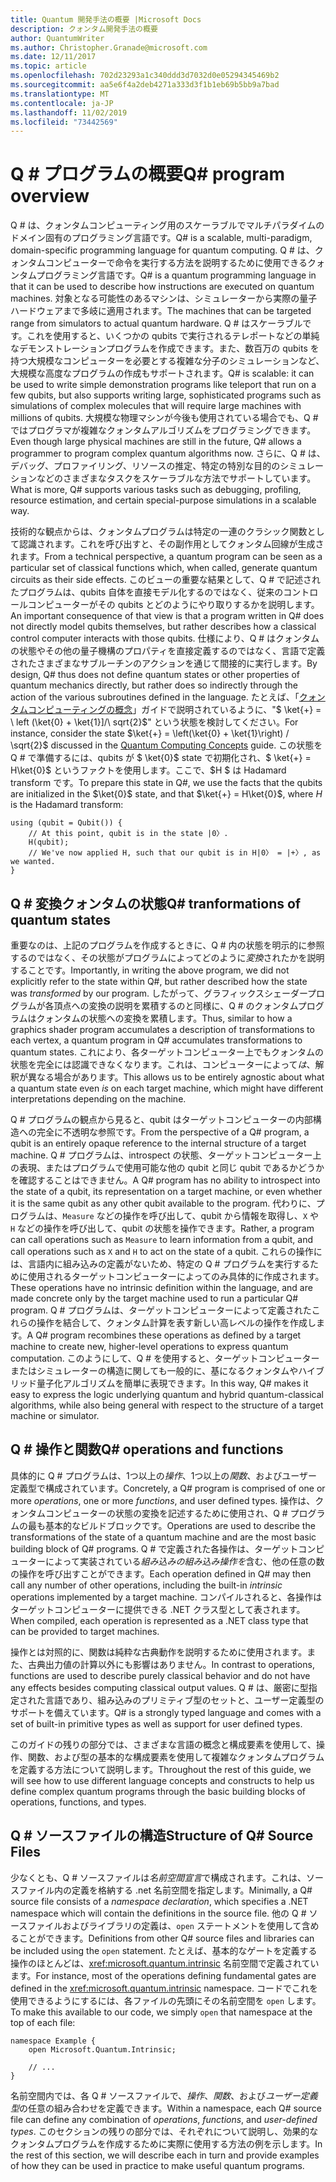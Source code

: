 ```yaml
---
title: Quantum 開発手法の概要 |Microsoft Docs
description: クォンタム開発手法の概要
author: QuantumWriter
ms.author: Christopher.Granade@microsoft.com
ms.date: 12/11/2017
ms.topic: article
ms.openlocfilehash: 702d23293a1c340ddd3d7032d0e05294345469b2
ms.sourcegitcommit: aa5e6f4a2deb4271a333d3f1b1eb69b5bb9a7bad
ms.translationtype: MT
ms.contentlocale: ja-JP
ms.lasthandoff: 11/02/2019
ms.locfileid: "73442569"
---
```

# <a name="q-program-overview"></a><span data-ttu-id="1d1cf-103">Q # プログラムの概要</span><span class="sxs-lookup"><span data-stu-id="1d1cf-103">Q# program overview</span></span>

<span data-ttu-id="1d1cf-104">Q # は、クォンタムコンピューティング用のスケーラブルでマルチパラダイムのドメイン固有のプログラミング言語です。</span><span class="sxs-lookup"><span data-stu-id="1d1cf-104">Q# is a scalable, multi-paradigm, domain-specific programming language for quantum computing.</span></span> <span data-ttu-id="1d1cf-105">Q # は、クォンタムコンピューターで命令を実行する方法を説明するために使用できるクォンタムプログラミング言語です。</span><span class="sxs-lookup"><span data-stu-id="1d1cf-105">Q# is a quantum programming language in that it can be used to describe how instructions are executed on quantum machines.</span></span> <span data-ttu-id="1d1cf-106">対象となる可能性のあるマシンは、シミュレーターから実際の量子ハードウェアまで多岐に適用されます。</span><span class="sxs-lookup"><span data-stu-id="1d1cf-106">The machines that can be targeted range from simulators to actual quantum hardware.</span></span> <span data-ttu-id="1d1cf-107">Q # はスケーラブルです。これを使用すると、いくつかの qubits で実行されるテレポートなどの単純なデモンストレーションプログラムを作成できます。また、数百万の qubits を持つ大規模なコンピューターを必要とする複雑な分子のシミュレーションなど、大規模な高度なプログラムの作成もサポートされます。</span><span class="sxs-lookup"><span data-stu-id="1d1cf-107">Q# is scalable: it can be used to write simple demonstration programs like teleport that run on a few qubits, but also supports writing large, sophisticated programs such as simulations of complex molecules that will require large machines with millions of qubits.</span></span> <span data-ttu-id="1d1cf-108">大規模な物理マシンが今後も使用されている場合でも、Q # ではプログラマが複雑なクォンタムアルゴリズムをプログラミングできます。</span><span class="sxs-lookup"><span data-stu-id="1d1cf-108">Even though large physical machines are still in the future, Q# allows a programmer to program complex quantum algorithms now.</span></span> <span data-ttu-id="1d1cf-109">さらに、Q # は、デバッグ、プロファイリング、リソースの推定、特定の特別な目的のシミュレーションなどのさまざまなタスクをスケーラブルな方法でサポートしています。</span><span class="sxs-lookup"><span data-stu-id="1d1cf-109">What is more, Q# supports various tasks such as debugging, profiling, resource estimation, and certain special-purpose simulations in a scalable way.</span></span> 

<span data-ttu-id="1d1cf-110">技術的な観点からは、クォンタムプログラムは特定の一連のクラシック関数として認識されます。これを呼び出すと、その副作用としてクォンタム回線が生成されます。</span><span class="sxs-lookup"><span data-stu-id="1d1cf-110">From a technical perspective, a quantum program can be seen as a particular set of classical functions which, when called, generate quantum circuits as their side effects.</span></span> <span data-ttu-id="1d1cf-111">このビューの重要な結果として、Q # で記述されたプログラムは、qubits 自体を直接モデル化するのではなく、従来のコントロールコンピューターがその qubits とどのようにやり取りするかを説明します。</span><span class="sxs-lookup"><span data-stu-id="1d1cf-111">An important consequence of that view is that a program written in Q# does not directly model qubits themselves, but rather describes how a classical control computer interacts with those qubits.</span></span>
<span data-ttu-id="1d1cf-112">仕様により、Q # はクォンタムの状態やその他の量子機構のプロパティを直接定義するのではなく、言語で定義されたさまざまなサブルーチンのアクションを通じて間接的に実行します。</span><span class="sxs-lookup"><span data-stu-id="1d1cf-112">By design, Q# thus does not define quantum states or other properties of quantum mechanics directly, but rather does so indirectly through the action of the various subroutines defined in the language.</span></span>
<span data-ttu-id="1d1cf-113">たとえば、「[クォンタムコンピューティングの概念](xref:microsoft.quantum.concepts.intro)」ガイドで説明されているように、"$ \ket{+} = \ left (\ket{0} + \ket{1}]/\ sqrt{2}$" という状態を検討してください。</span><span class="sxs-lookup"><span data-stu-id="1d1cf-113">For instance, consider the state $\ket{+} = \left(\ket{0} + \ket{1}\right) / \sqrt{2}$ discussed in the [Quantum Computing Concepts](xref:microsoft.quantum.concepts.intro) guide.</span></span>
<span data-ttu-id="1d1cf-114">この状態を Q # で準備するには、qubits が $ \ket{0}$ state で初期化され、$ \ket{+} = H\ket{0}$ というファクトを使用します。ここで、$H $ は Hadamard transform です。</span><span class="sxs-lookup"><span data-stu-id="1d1cf-114">To prepare this state in Q#, we use the facts that the qubits are initialized in the $\ket{0}$ state, and that $\ket{+} = H\ket{0}$, where $H$ is the Hadamard transform:</span></span>

```qsharp
using (qubit = Qubit()) {
    // At this point, qubit is in the state |0〉.
    H(qubit);
    // We've now applied H, such that our qubit is in H|0〉 = |+〉, as we wanted.
}
```
## <a name="q-tranformations-of-quantum-states"></a><span data-ttu-id="1d1cf-115">Q # 変換クォンタムの状態</span><span class="sxs-lookup"><span data-stu-id="1d1cf-115">Q# tranformations of quantum states</span></span>

<span data-ttu-id="1d1cf-116">重要なのは、上記のプログラムを作成するときに、Q # 内の状態を明示的に参照するのではなく、その状態がプログラムによってどのように*変換*されたかを説明することです。</span><span class="sxs-lookup"><span data-stu-id="1d1cf-116">Importantly, in writing the above program, we did not explicitly refer to the state within Q#, but rather described how the state was *transformed* by our program.</span></span>
<span data-ttu-id="1d1cf-117">したがって、グラフィックスシェーダープログラムが各頂点への変換の説明を累積するのと同様に、Q # のクォンタムプログラムはクォンタムの状態への変換を累積します。</span><span class="sxs-lookup"><span data-stu-id="1d1cf-117">Thus, similar to how a graphics shader program accumulates a description of transformations to each vertex, a quantum program in Q# accumulates transformations to quantum states.</span></span>
<span data-ttu-id="1d1cf-118">これにより、各ターゲットコンピューター上でもクォンタムの状態を完全には認識できなくなります。これは、コンピューターによって*は*、解釈が異なる場合があります。</span><span class="sxs-lookup"><span data-stu-id="1d1cf-118">This allows us to be entirely agnostic about what a quantum state even *is* on each target machine, which might have different interpretations depending on the machine.</span></span> 

<span data-ttu-id="1d1cf-119">Q # プログラムの観点から見ると、qubit はターゲットコンピューターの内部構造への完全に不透明な参照です。</span><span class="sxs-lookup"><span data-stu-id="1d1cf-119">From the perspective of a Q# program, a qubit is an entirely opaque reference to the internal structure of a target machine.</span></span>
<span data-ttu-id="1d1cf-120">Q # プログラムは、introspect の状態、ターゲットコンピューター上の表現、またはプログラムで使用可能な他の qubit と同じ qubit であるかどうかを確認することはできません。</span><span class="sxs-lookup"><span data-stu-id="1d1cf-120">A Q# program has no ability to introspect into the state of a qubit, its representation on a target machine, or even whether it is the same qubit as any other qubit available to the program.</span></span>
<span data-ttu-id="1d1cf-121">代わりに、プログラムは、`Measure` などの操作を呼び出して、qubit から情報を取得し、`X` や `H` などの操作を呼び出して、qubit の状態を操作できます。</span><span class="sxs-lookup"><span data-stu-id="1d1cf-121">Rather, a program can call operations such as `Measure` to learn information from a qubit, and call operations such as `X` and `H` to act on the state of a qubit.</span></span>
<span data-ttu-id="1d1cf-122">これらの操作には、言語内に組み込みの定義がないため、特定の Q # プログラムを実行するために使用されるターゲットコンピューターによってのみ具体的に作成されます。</span><span class="sxs-lookup"><span data-stu-id="1d1cf-122">These operations have no intrinsic definition within the language, and are made concrete only by the target machine used to run a particular Q# program.</span></span>
<span data-ttu-id="1d1cf-123">Q # プログラムは、ターゲットコンピューターによって定義されたこれらの操作を結合して、クォンタム計算を表す新しい高レベルの操作を作成します。</span><span class="sxs-lookup"><span data-stu-id="1d1cf-123">A Q# program recombines these operations as defined by a target machine to create new, higher-level operations to express quantum computation.</span></span>
<span data-ttu-id="1d1cf-124">このようにして、Q # を使用すると、ターゲットコンピューターまたはシミュレーターの構造に関しても一般的に、基になるクォンタムやハイブリッド量子化アルゴリズムを簡単に表現できます。</span><span class="sxs-lookup"><span data-stu-id="1d1cf-124">In this way, Q# makes it easy to express the logic underlying quantum and hybrid quantum-classical algorithms, while also being general with respect to the structure of a target machine or simulator.</span></span>

## <a name="q-operations-and-functions"></a><span data-ttu-id="1d1cf-125">Q # 操作と関数</span><span class="sxs-lookup"><span data-stu-id="1d1cf-125">Q# operations and functions</span></span>

<span data-ttu-id="1d1cf-126">具体的に Q # プログラムは、1つ以上の*操作*、1つ以上の*関数*、およびユーザー定義型で構成されています。</span><span class="sxs-lookup"><span data-stu-id="1d1cf-126">Concretely, a Q# program is comprised of one or more *operations*, one or more *functions*, and user defined types.</span></span> <span data-ttu-id="1d1cf-127">操作は、クォンタムコンピューターの状態の変換を記述するために使用され、Q # プログラムの最も基本的なビルドブロックです。</span><span class="sxs-lookup"><span data-stu-id="1d1cf-127">Operations are used to describe the transformations of the state of a quantum machine and are the most basic building block of Q# programs.</span></span> <span data-ttu-id="1d1cf-128">Q # で定義された各操作は、ターゲットコンピューターによって実装されている*組み込みの組み込み操作を*含む、他の任意の数の操作を呼び出すことができます。</span><span class="sxs-lookup"><span data-stu-id="1d1cf-128">Each operation defined in Q# may then call any number of other operations, including the built-in *intrinsic* operations implemented by a target machine.</span></span>
<span data-ttu-id="1d1cf-129">コンパイルされると、各操作はターゲットコンピューターに提供できる .NET クラス型として表されます。</span><span class="sxs-lookup"><span data-stu-id="1d1cf-129">When compiled, each operation is represented as a .NET class type that can be provided to target machines.</span></span>

<span data-ttu-id="1d1cf-130">操作とは対照的に、関数は純粋な古典動作を説明するために使用されます。また、古典出力値の計算以外にも影響はありません。</span><span class="sxs-lookup"><span data-stu-id="1d1cf-130">In contrast to operations, functions are used to describe purely classical behavior and do not have any effects besides computing classical output values.</span></span> <span data-ttu-id="1d1cf-131">Q # は、厳密に型指定された言語であり、組み込みのプリミティブ型のセットと、ユーザー定義型のサポートを備えています。</span><span class="sxs-lookup"><span data-stu-id="1d1cf-131">Q# is a strongly typed language and comes with a set of built-in primitive types as well as support for user defined types.</span></span> 

<span data-ttu-id="1d1cf-132">このガイドの残りの部分では、さまざまな言語の概念と構成要素を使用して、操作、関数、および型の基本的な構成要素を使用して複雑なクォンタムプログラムを定義する方法について説明します。</span><span class="sxs-lookup"><span data-stu-id="1d1cf-132">Throughout the rest of this guide, we will see how to use different language concepts and constructs to help us define complex quantum programs through the basic building blocks of operations, functions, and types.</span></span> 

## <a name="structure-of-q-source-files"></a><span data-ttu-id="1d1cf-133">Q # ソースファイルの構造</span><span class="sxs-lookup"><span data-stu-id="1d1cf-133">Structure of Q# Source Files</span></span>

<span data-ttu-id="1d1cf-134">少なくとも、Q # ソースファイルは*名前空間宣言*で構成されます。これは、ソースファイル内の定義を格納する .net 名前空間を指定します。</span><span class="sxs-lookup"><span data-stu-id="1d1cf-134">Minimally, a Q# source file consists of a *namespace declaration*, which specifies a .NET namespace which will contain the definitions in the source file.</span></span>
<span data-ttu-id="1d1cf-135">他の Q # ソースファイルおよびライブラリの定義は、`open` ステートメントを使用して含めることができます。</span><span class="sxs-lookup"><span data-stu-id="1d1cf-135">Definitions from other Q# source files and libraries can be included using the `open` statement.</span></span>
<span data-ttu-id="1d1cf-136">たとえば、基本的なゲートを定義する操作のほとんどは、<xref:microsoft.quantum.intrinsic> 名前空間で定義されています。</span><span class="sxs-lookup"><span data-stu-id="1d1cf-136">For instance, most of the operations defining fundamental gates are defined in the <xref:microsoft.quantum.intrinsic> namespace.</span></span>
<span data-ttu-id="1d1cf-137">コードでこれを使用できるようにするには、各ファイルの先頭にその名前空間を `open` します。</span><span class="sxs-lookup"><span data-stu-id="1d1cf-137">To make this available to our code, we simply `open` that namespace at the top of each file:</span></span>

```qsharp
namespace Example {
    open Microsoft.Quantum.Intrinsic;

    // ...
}
```

<span data-ttu-id="1d1cf-138">名前空間内では、各 Q # ソースファイルで、*操作*、*関数*、および*ユーザー定義型*の任意の組み合わせを定義できます。</span><span class="sxs-lookup"><span data-stu-id="1d1cf-138">Within a namespace, each Q# source file can define any combination of *operations*, *functions*, and *user-defined types*.</span></span>
<span data-ttu-id="1d1cf-139">このセクションの残りの部分では、それぞれについて説明し、効果的なクォンタムプログラムを作成するために実際に使用する方法の例を示します。</span><span class="sxs-lookup"><span data-stu-id="1d1cf-139">In the rest of this section, we will describe each in turn and provide examples of how they can be used in practice to make useful quantum programs.</span></span>
